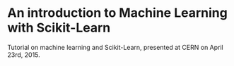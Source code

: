 # An introduction to Machine Learning with Scikit-Learn

Tutorial on machine learning and Scikit-Learn, presented at CERN on April 23rd, 2015. 
